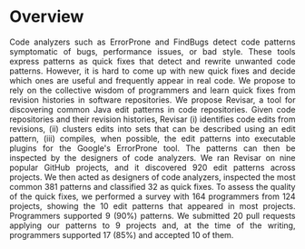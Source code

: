 # Overview #

<p style="text-align: justify;">
Code analyzers such as ErrorProne and FindBugs detect code patterns symptomatic of bugs, performance issues, or bad style. These tools express patterns as quick fixes that detect and rewrite unwanted code patterns. However, it is hard to come up with new quick fixes and decide which ones are useful and frequently appear in real code. We propose to rely on the collective wisdom of programmers and learn quick fixes from revision histories in software repositories. We propose Revisar, a tool for discovering common Java edit patterns in code repositories. Given code repositories and their revision histories, Revisar (i) identifies code edits from revisions, (ii) clusters edits into sets that can be described using an edit pattern, (iii) compiles, when possible, the edit patterns into executable plugins for the Google's ErrorProne tool. The patterns can then be inspected by the designers of code analyzers. We ran Revisar on nine popular GitHub projects, and it discovered 920 edit patterns across projects. We then acted as designers of code analyzers, inspected the most common 381 patterns and classified 32 as quick fixes. To assess the quality of the quick fixes, we performed a survey with 164 programmers from 124 projects, showing the 10 edit patterns that appeared in most projects. Programmers supported 9 (90%) patterns. We submitted 20 pull requests applying our patterns to 9 projects and, at the time of the writing, programmers supported 17 (85%) and accepted 10 of them.
</p>
